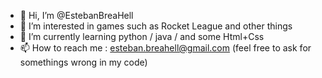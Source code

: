- 👋 Hi, I’m @EstebanBreaHell
- 👀 I’m interested in games such as Rocket League and other things
- 🌱 I’m currently learning python / java / and some Html+Css 
- 📫 How to reach me : esteban.breahell@gmail.com (feel free to ask for somethings wrong in my code)

<!---
EstebanBreaHell/EstebanBreaHell is a ✨ special ✨ repository because its `README.md` (this file) appears on your GitHub profile.
You can click the Preview link to take a look at your changes.
--->
